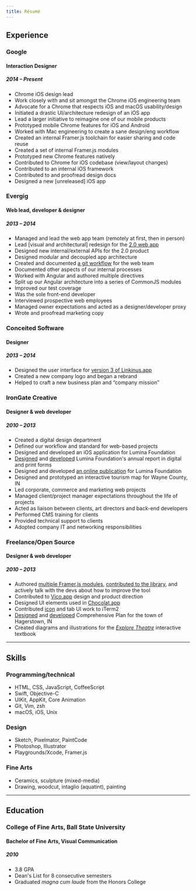 ```yaml
---
title: Résumé
---
```


## Experience

### Google
#### Interaction Designer
##### 2014 – Present
- Chrome iOS design lead
- Work closely with and sit amongst the Chrome iOS engineering team
- Advocate for a Chrome that respects iOS and macOS usability/design
- Initiated a drastic UI/architecture redesign of an iOS app
- Lead a larger initiative to reimagine one of our mobile products
- Prototyped mobile Chrome features for iOS and Android
- Worked with Mac engineering to create a sane design/eng workflow
- Created an internal Framer.js toolchain for easier sharing and code reuse
- Created a set of internal Framer.js modules
- Prototyped new Chrome features natively
- Contributed to Chrome for iOS codebase (view/layout changes)
- Contributed to an internal iOS framework
- Contributed to and proofread design docs
- Designed a new [unreleased] iOS app

### Evergig
#### Web lead, developer & designer
##### 2013 – 2014
- Managed and lead the web app team (remotely at first, then in person)
- Lead [visual and architectural] redesign for the [2.0 web app](reference/evergig/web-client-readme)
- Designed new internal/external APIs for the 2.0 product
- Designed modular and decoupled app architecture
- Created and documented [a git workflow](reference/evergig/git-workflow) for the web team
- Documented other aspects of our internal processes
- Worked with Angular and authored multiple directives
- Split up our Angular architecture into a series of CommonJS modules
- Improved our test coverage
- Was the sole front-end developer
- Interviewed prospective web employees
- Managed owner expectations and acted as a designer/developer proxy
- Wrote and proofread marketing copy

### Conceited Software
#### Designer
##### 2013 – 2014
- Designed the user interface for [version 3 of Linkinus.app](reference/linkinus3)
- Created a new company logo and began a rebrand
- Helped to craft a new business plan and “company mission”

### IronGate Creative
#### Designer & web developer
##### 2010 – 2013
- Created a digital design department
- Defined our workflow and standard for web-based projects
- Designed and developed an iOS application for Lumina Foundation
- [Designed](http://strongernation.luminafoundation.org/report/2016/) and [developed](https://github.com/irong8/sn2013) Lumina Foundation's annual report in digital and print forms
- Designed and developed [an online publication](http://focus.luminafoundation.org/focus-archive/) for Lumina Foundation
- Designed and prototyped an interactive tourism map for Wayne County, IN
- Led corporate, commerce and marketing web projects
- Managed client/project manager expectations throughout the life of projects
- Acted as liaison between clients, art directors and back-end developers
- Performed CMS training for clients
- Provided technical support to clients
- Adopted company IT and networking responsibilities

### Freelance/Open Source
#### Designer & web developer
##### 2010 – 2013
- Authored [multiple Framer.js modules](https://github.com/search?q=user%3Apeteschaffner+framer), [contributed to the library](https://github.com/koenbok/Framer/pulls?utf8=✓&q=is%3Apr+author%3Apeteschaffner+), and actively talk with the devs about how to improve the tool
- Contributed to [Vico.app](https://github.com/vicoapp/vico) design and product direction
- Designed UI elements used in [Chocolat.app](http://chocolatapp.com/)
- Contributed [icon](https://github.com/gnachman/iTerm2/pull/203) and tab UI work to iTerm2
- [Designed](http://hagerstown.github.io/) and [developed](https://github.com/hagerstown/comprehensive-plan) Comprehensive Plan for the town of Hagerstown, IN
- Created diagrams and illustrations for the [*Explore Theatre*](http://www.pearsonexploretheatre.com/) interactive textbook

---

## Skills

### Programming/technical
- HTML, CSS, JavaScript, CoffeeScript
- Swift, Objective-C
- UIKit, AppKit, Core Animation
- Git, Vim, zsh
- macOS, iOS, Unix

### Design
- Sketch, Pixelmator, PaintCode
- Photoshop, Illustrator
- Playgrounds/Xcode, Framer.js

### Fine Arts
- Ceramics, sculpture (mixed-media)
- Drawing, woodcut, intaglio (aquatint), painting

---

## Education

###  College of Fine Arts, Ball State University
#### Bachelor of Fine Arts, Visual Communication
##### 2010
- 3.8 GPA
- Dean's List for 8 consecutive semesters
- Graduated *magna cum laude* from the Honors College
